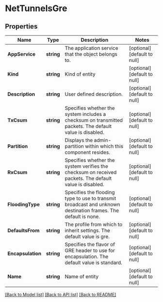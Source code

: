 # NetTunnelsGre

## Properties
Name | Type | Description | Notes
------------ | ------------- | ------------- | -------------
**AppService** | **string** | The application service that the object belongs to. | [optional] [default to null]
**Kind** | **string** | Kind of entity | [optional] [default to null]
**Description** | **string** | User defined description. | [optional] [default to null]
**TxCsum** | **string** | Specifies whether the system includes a checksum on transmitted packets. The default value is disabled. | [optional] [default to null]
**Partition** | **string** | Displays the admin-partition within which this component resides. | [optional] [default to null]
**RxCsum** | **string** | Specifies whether the system verifies the checksum on received packets. The default value is disabled. | [optional] [default to null]
**FloodingType** | **string** | Specifies the flooding type to use to transmit broadcast and unknown destination frames. The default is none. | [optional] [default to null]
**DefaultsFrom** | **string** | The profile from which to inherit settings. The default value is gre. | [optional] [default to null]
**Encapsulation** | **string** | Specifies the flavor of GRE header to use for encapsulation. The default value is standard. | [optional] [default to null]
**Name** | **string** | Name of entity | [optional] [default to null]

[[Back to Model list]](../README.md#documentation-for-models) [[Back to API list]](../README.md#documentation-for-api-endpoints) [[Back to README]](../README.md)


